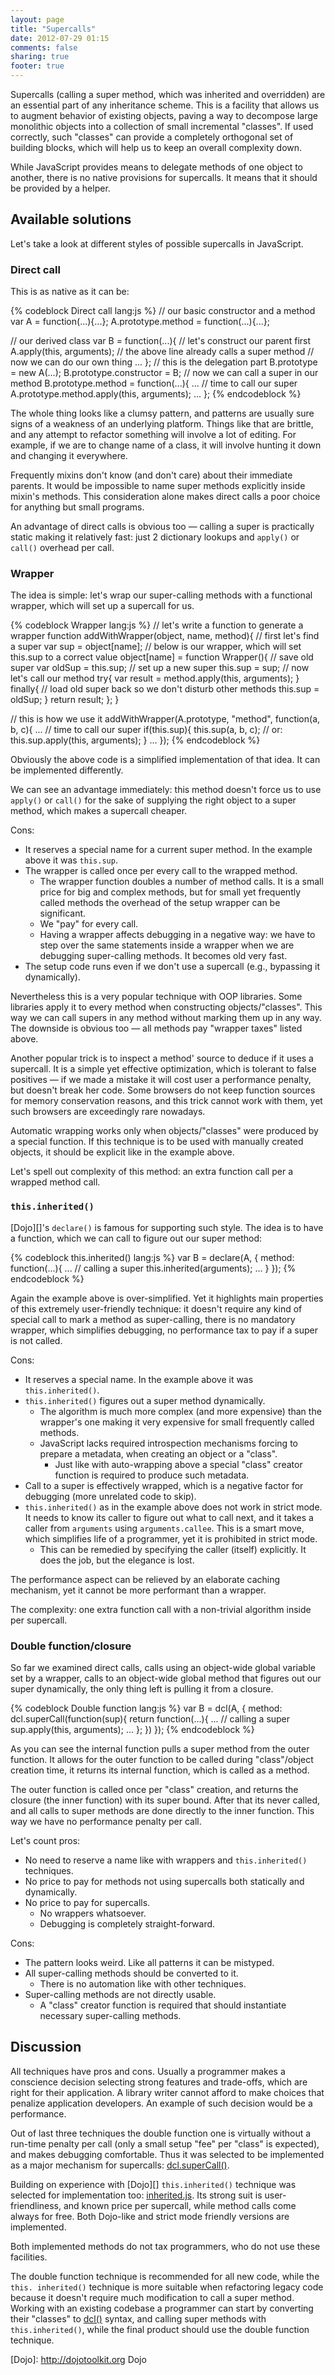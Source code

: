 ```yaml
---
layout: page
title: "Supercalls"
date: 2012-07-29 01:15
comments: false
sharing: true
footer: true
---
```


Supercalls (calling a super method, which was inherited and overridden) are an essential part of any inheritance scheme.
This is a facility that allows us to augment behavior of existing objects, paving a way to decompose large monolithic
objects into a collection of small incremental "classes". If used correctly, such "classes" can provide a completely
orthogonal set of building blocks, which will help us to keep an overall complexity down.

While JavaScript provides means to delegate methods of one object to another, there is no native provisions for
supercalls. It means that it should be provided by a helper.

## Available solutions

Let's take a look at different styles of possible supercalls in JavaScript.

### Direct call

This is as native as it can be:

{% codeblock Direct call lang:js %}
// our basic constructor and a method
var A = function(...){...};
A.prototype.method = function(...){...};

// our derived class
var B = function(...){
  // let's construct our parent first
  A.apply(this, arguments);
  // the above line already calls a super method
  // now we can do our own thing
  ...
};
// this is the delegation part
B.prototype = new A(...);
B.prototype.constructor = B;
// now we can call a super in our method
B.prototype.method = function(...){
  ...
  // time to call our super
  A.prototype.method.apply(this, arguments);
  ...
};
{% endcodeblock %}

The whole thing looks like a clumsy pattern, and patterns are usually sure signs of a weakness of an underlying
platform. Things like that are brittle, and any attempt to refactor something will involve a lot of editing.
For example, if we are to change name of a class, it will involve hunting it down and changing it everywhere.

Frequently mixins don't know (and don't care) about their immediate parents. It would be impossible to name super
methods explicitly inside mixin's methods. This consideration alone makes direct calls a poor choice for anything
but small programs.

An advantage of direct calls is obvious too &mdash; calling a super is practically static making it relatively fast:
just 2 dictionary lookups and `apply()` or `call()` overhead per call.

### Wrapper

The idea is simple: let's wrap our super-calling methods with a functional wrapper, which will set up a supercall for
us.

{% codeblock Wrapper lang:js %}
// let's write a function to generate a wrapper
function addWithWrapper(object, name, method){
  // first let's find a super
  var sup = object[name];
  // below is our wrapper, which will set this.sup to a correct value
  object[name] = function Wrapper(){
    // save old super
    var oldSup = this.sup;
    // set up a new super
    this.sup = sup;
    // now let's call our method
    try{
        var result = method.apply(this, arguments);
    }
    finally{
        // load old super back so we don't disturb other methods
        this.sup = oldSup;
    }
    return result;
  };
}

// this is how we use it
addWithWrapper(A.prototype, "method", function(a, b, c){
  ...
  // time to call our super
  if(this.sup){
    this.sup(a, b, c);
    // or: this.sup.apply(this, arguments);
  }
  ...
});
{% endcodeblock %}

Obviously the above code is a simplified implementation of that idea. It can be implemented differently.

We can see an advantage immediately: this method doesn't force us to use `apply()` or `call()` for the sake of
supplying the right object to a super method, which makes a supercall cheaper.

Cons:

* It reserves a special name for a current super method. In the example above it was `this.sup`.
* The wrapper is called once per every call to the wrapped method.
  * The wrapper function doubles a number of method calls. It is a small price for big and complex methods, but for
  small yet frequently called methods the overhead of the setup wrapper can be significant.
  * We "pay" for every call.
  * Having a wrapper affects debugging in a negative way: we have to step over the same statements inside a wrapper
  when we are debugging super-calling methods. It becomes old very fast.
* The setup code runs even if we don't use a supercall (e.g., bypassing it dynamically).

Nevertheless this is a very popular technique with OOP libraries. Some libraries apply it to every method when
constructing objects/"classes". This way we can call supers in any method without marking them up in any way.
The downside is obvious too &mdash; all methods pay "wrapper taxes" listed above.

Another popular trick is to inspect a method' source to deduce if it uses a supercall. It is a simple yet effective
optimization, which is tolerant to false positives &mdash; if we made a mistake it will cost user a performance penalty,
but doesn't break her code. Some browsers do not keep function sources for memory conservation reasons, and this trick
cannot work with them, yet such browsers are exceedingly rare nowadays.

Automatic wrapping works only when objects/"classes" were produced by a special function. If this technique is to
be used with manually created objects, it should be explicit like in the example above.

Let's spell out complexity of this method: an extra function call per a wrapped method call.

### `this.inherited()`

[Dojo][]'s `declare()` is famous for supporting such style. The idea is to have a function,
which we can call to figure out our super method:

{% codeblock this.inherited() lang:js %}
var B = declare(A, {
  method: function(...){
    ...
    // calling a super
    this.inherited(arguments);
    ...
  }
});
{% endcodeblock %}

Again the example above is over-simplified. Yet it highlights main properties of this extremely user-friendly technique:
it doesn't require any kind of special call to mark a method as super-calling, there is no mandatory wrapper,
which simplifies debugging, no performance tax to pay if a super is not called.

Cons:

* It reserves a special name. In the example above it was `this.inherited()`.
* `this.inherited()` figures out a super method dynamically.
  * The algorithm is much more complex (and more expensive) than the wrapper's
    one making it very expensive for small frequently called methods.
  * JavaScript lacks required introspection mechanisms forcing to prepare
    a metadata, when creating an object or a "class".
    * Just like with auto-wrapping above a special "class" creator function
      is required to produce such metadata.
* Call to a super is effectively wrapped, which is a negative factor for
  debugging (more unrelated code to skip).
* `this.inherited()` as in the example above does not work in strict mode.
  It needs to know its caller to figure out what to call next, and it takes
  a caller from `arguments` using `arguments.callee`. This is a smart
  move, which simplifies life of a programmer, yet it is prohibited in
  strict mode.
  * This can be remedied by specifying the caller (itself) explicitly.
    It does the job, but the elegance is lost.

The performance aspect can be relieved by an elaborate caching mechanism,
yet it cannot be more performant than a wrapper.

The complexity: one extra function call with a non-trivial algorithm inside
per supercall.

### Double function/closure

So far we examined direct calls, calls using an object-wide global variable set by a wrapper, calls to an object-wide
global method that figures out our super dynamically, the only thing left is pulling it from a closure.

{% codeblock Double function lang:js %}
var B = dcl(A, {
  method: dcl.superCall(function(sup){
    return function(...){
      ...
      // calling a super
      sup.apply(this, arguments);
      ...
    };
  })
});
{% endcodeblock %}

As you can see the internal function pulls a super method from the outer
function. It allows for the outer function to be called during "class"/object
creation time, it returns its internal function, which is called as a method.

The outer function is called once per "class" creation, and returns
the closure (the inner function) with its super bound. After that its never
called, and all calls to super methods are done directly to the inner function.
This way we have no performance penalty per call.

Let's count pros:

* No need to reserve a name like with wrappers and `this.inherited()` techniques.
* No price to pay for methods not using supercalls both statically and
  dynamically.
* No price to pay for supercalls.
  * No wrappers whatsoever.
  * Debugging is completely straight-forward.

Cons:

* The pattern looks weird. Like all patterns it can be mistyped.
* All super-calling methods should be converted to it.
  * There is no automation like with other techniques.
* Super-calling methods are not directly usable.
  * A "class" creator function is required that should instantiate necessary
    super-calling methods.

## Discussion

All techniques have pros and cons. Usually a programmer makes a conscience
decision selecting strong features and trade-offs, which are right for their
application. A library writer cannot afford to make choices that penalize
application developers. An example of such decision would be a performance.

Out of last three techniques the double function one is virtually without
a run-time penalty per call (only a small setup "fee" per "class" is expected),
and makes debugging comfortable. Thus it was selected to be implemented as
a major mechanism for supercalls: [dcl.superCall()](/docs/mini_js/supercall).

Building on experience with [Dojo][] `this.inherited()` technique was selected
for implementation too: [inherited.js](/docs/inherited_js). Its strong suit is
user-friendliness, and known price per supercall, while method calls come
always for free. Both Dojo-like and strict mode friendly versions are
implemented.

Both implemented methods do not tax programmers, who do not use these facilities.

The double function technique is recommended for all new code, while the `this.
inherited()` technique is more suitable when refactoring legacy code because it
doesn't require much modification to call a super method. Working with
an existing codebase a programmer can start by converting their "classes" to
[dcl()](/docs/mini_js/dcl) syntax, and calling super methods with 
`this.inherited()`, while the final product should use the double function
technique.

[Dojo]:  http://dojotoolkit.org  Dojo
